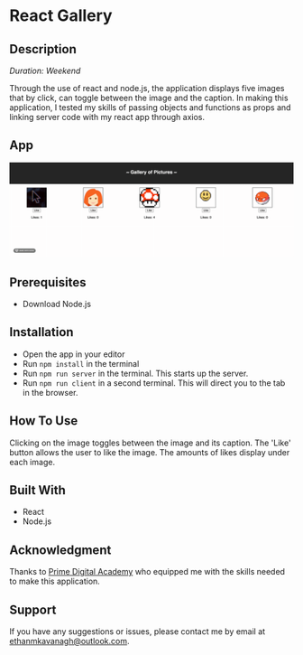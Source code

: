 # React Gallery

## Description
_Duration: Weekend_

Through the use of react and node.js, the application displays five images that by click, can toggle between the image and the caption. In making this application, I tested my skills of passing objects and functions as props and linking server code with my react app through axios.

## App
![demo](./src/components/gallery.gif)

## Prerequisites
- Download Node.js

## Installation
- Open the app in your editor
- Run `npm install` in the terminal
- Run `npm run server` in the terminal. This starts up the server.
- Run `npm run client` in a second terminal. This will direct you to the tab in the browser.

## How To Use
Clicking on the image toggles between the image and its caption. The 'Like' button allows the user to like the image. The amounts of likes display under each image.

## Built With
- React
- Node.js

## Acknowledgment
Thanks to [Prime Digital Academy](www.primeacademy.io) who equipped me with the skills needed to make this application.

## Support
If you have any suggestions or issues, please contact me by email at [ethanmkavanagh@outlook.com](www.google.com).

